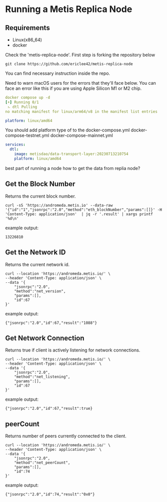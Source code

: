 # Running a Metis Replica Node


## Requirements

- Linux(x86_64)
- docker 

Check the 'metis-replica-node'. First step is forking the repository below 

```
git clone https://github.com/ericlee42/metis-replica-node
```

You can find necessary instruction inside the repo. 

Need to warn macOS users for the errors that they'll face below. You can face an error like this if you are using Apple Silicon M1 or M2 chip.

```yaml
docker compose up -d
[+] Running 0/1
 ⠦ dtl Pulling                                                             2.6s 
no matching manifest for linux/arm64/v8 in the manifest list entries

platform: linux/amd64
```

You should add platform type of to the docker-compose.yml docker-compose-testnet.yml docker-compose-mainnet.yml

```yaml
services:
  dtl:
    image: metisdao/data-transport-layer:20230713210754
    platform: linux/amd64
```

best part of running a node how to get the data from replia node?

## Get the Block Number
Returns the current block number.

```console
curl -sS 'https://andromeda.metis.io' --data-raw '{"id":"1","jsonrpc":"2.0","method":"eth_blockNumber","params":[]}' -H 'Content-Type: application/json'  | jq -r '.result' | xargs printf '%d\n'
```

example output: 
```console
13226810
```

## Get the Network ID
Returns the current network id.

```console
curl --location 'https://andromeda.metis.io/' \
--header 'Content-Type: application/json' \
--data '{
	"jsonrpc":"2.0",
	"method":"net_version",
	"params":[],
	"id":67
}'
```

example output: 
```console
{"jsonrpc":"2.0","id":67,"result":"1088"}
```

## Get Network Connection
Returns true if client is actively listening for network connections.

```console
curl --location 'https://andromeda.metis.io/' \
--header 'Content-Type: application/json' \
--data '{
	"jsonrpc":"2.0",
	"method":"net_listening",
	"params":[],
	"id":67
}'
```

example output:
```console
{"jsonrpc":"2.0","id":67,"result":true}
```

## peerCount
Returns number of peers currently connected to the client.

```curl
curl --location 'https://andromeda.metis.io/' \
--header 'Content-Type: application/json' \
--data '{
	"jsonrpc":"2.0",
	"method":"net_peerCount",
	"params":[],
	"id":74
}'
```

example output:
```console
{"jsonrpc":"2.0","id":74,"result":"0x0"}
```